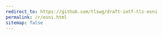```yaml
---
redirect_to: https://github.com/tlswg/draft-ietf-tls-esni
permalink: /r/esni.html
sitemap: false
---
```

